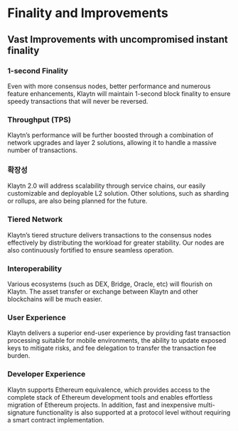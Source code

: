 # Finality and Improvements <a id="finality-and-improvements"></a>

## Vast Improvements with uncompromised instant finality <a id="vast-improvements-with-uncompromised-finality"></a>

### 1-second Finality <a id="finality"></a>
Even with more consensus nodes, better performance and numerous feature enhancements, Klaytn will maintain 1-second block finality to ensure speedy transactions that will never be reversed.

### Throughput (TPS) <a id="throughput"></a>
Klaytn’s performance will be further boosted through a combination of network upgrades and layer 2 solutions, allowing it to handle a massive number of transactions.

### 확장성 <a id="scalability"></a>
Klaytn 2.0 will address scalability through service chains, our easily customizable and deployable L2 solution. Other solutions, such as sharding or rollups, are also being planned for the future.

### Tiered Network <a id="tiered-network"></a>
Klaytn’s tiered structure delivers transactions to the consensus nodes effectively by distributing the workload for greater stability. Our nodes are also continuously fortified to ensure seamless operation.

### Interoperability <a id="interoperability"></a>
Various ecosystems (such as DEX, Bridge, Oracle, etc) will flourish on Klaytn. The asset transfer or exchange between Klaytn and other blockchains will be much easier.

### User Experience <a id="user-experience"></a>
Klaytn delivers a superior end-user experience by providing fast transaction processing suitable for mobile environments, the ability to update exposed keys to mitigate risks, and fee delegation to transfer the transaction fee burden.

### Developer Experience <a id="developer-experience"></a>
Klaytn supports Ethereum equivalence, which provides access to the complete stack of Ethereum development tools and enables effortless migration of Ethereum projects. In addition, fast and inexpensive multi-signature functionality is also supported at a protocol level without requiring a smart contract implementation.
